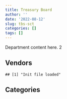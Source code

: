 ```yaml
---
title: Treasury Board
author: ''
date: '2022-08-12'
slug: tbs-sct
categories: []
tags: []
---
```


<script src="/rmarkdown-libs/htmlwidgets/htmlwidgets.js"></script>
<link href="/rmarkdown-libs/datatables-css/datatables-crosstalk.css" rel="stylesheet" />
<script src="/rmarkdown-libs/datatables-binding/datatables.js"></script>
<script src="/rmarkdown-libs/jquery/jquery-3.6.0.min.js"></script>
<link href="/rmarkdown-libs/dt-core-bootstrap/css/dataTables.bootstrap.min.css" rel="stylesheet" />
<link href="/rmarkdown-libs/dt-core-bootstrap/css/dataTables.bootstrap.extra.css" rel="stylesheet" />
<script src="/rmarkdown-libs/dt-core-bootstrap/js/jquery.dataTables.min.js"></script>
<script src="/rmarkdown-libs/dt-core-bootstrap/js/dataTables.bootstrap.min.js"></script>
<link href="/rmarkdown-libs/crosstalk/css/crosstalk.min.css" rel="stylesheet" />
<script src="/rmarkdown-libs/crosstalk/js/crosstalk.min.js"></script>
<script src="/rmarkdown-libs/htmlwidgets/htmlwidgets.js"></script>
<link href="/rmarkdown-libs/datatables-css/datatables-crosstalk.css" rel="stylesheet" />
<script src="/rmarkdown-libs/datatables-binding/datatables.js"></script>
<script src="/rmarkdown-libs/jquery/jquery-3.6.0.min.js"></script>
<link href="/rmarkdown-libs/dt-core-bootstrap/css/dataTables.bootstrap.min.css" rel="stylesheet" />
<link href="/rmarkdown-libs/dt-core-bootstrap/css/dataTables.bootstrap.extra.css" rel="stylesheet" />
<script src="/rmarkdown-libs/dt-core-bootstrap/js/jquery.dataTables.min.js"></script>
<script src="/rmarkdown-libs/dt-core-bootstrap/js/dataTables.bootstrap.min.js"></script>
<link href="/rmarkdown-libs/crosstalk/css/crosstalk.min.css" rel="stylesheet" />
<script src="/rmarkdown-libs/crosstalk/js/crosstalk.min.js"></script>

Department content here. 2

## Vendors

    ## [1] "Init file loaded"

<div id="htmlwidget-1" style="width:100%;height:auto;" class="datatables html-widget"></div>
<script type="application/json" data-for="htmlwidget-1">{"x":{"style":"bootstrap","filter":"none","vertical":false,"data":[["<a href=\"/vendors/4plan_consulting/\">4PLAN CONSULTING<\/a>","<a href=\"/vendors/a_hundred_answers/\">A HUNDRED ANSWERS<\/a>","<a href=\"/vendors/abs_americas/\">ABS AMERICAS<\/a>","<a href=\"/vendors/advanced_business_interiors/\">ADVANCED BUSINESS INTERIORS<\/a>","<a href=\"/vendors/advanced_chippewa_technologies/\">ADVANCED CHIPPEWA TECHNOLOGIES<\/a>","<a href=\"/vendors/altis_human_resources/\">ALTIS HUMAN RESOURCES<\/a>","<a href=\"/vendors/amazon/\">AMAZON<\/a>","<a href=\"/vendors/artemp_personnel_services/\">ARTEMP PERSONNEL SERVICES<\/a>","<a href=\"/vendors/avi_spl_canada/\">AVI SPL CANADA<\/a>","<a href=\"/vendors/bdo_canada/\">BDO CANADA<\/a>","<a href=\"/vendors/cache_computer_consulting/\">CACHE COMPUTER CONSULTING<\/a>","<a href=\"/vendors/canada_post/\">CANADA POST<\/a>","<a href=\"/vendors/canadian_corps_of_commissionaires/\">CANADIAN CORPS OF COMMISSIONAIRES<\/a>","<a href=\"/vendors/carahsoft_technology/\">CARAHSOFT TECHNOLOGY<\/a>","<a href=\"/vendors/carleton_university/\">CARLETON UNIVERSITY<\/a>","<a href=\"/vendors/cbci_telecom/\">CBCI TELECOM<\/a>","<a href=\"/vendors/cdw_canada/\">CDW CANADA<\/a>","<a href=\"/vendors/cgi/\">CGI<\/a>","<a href=\"/vendors/cision_canada/\">CISION CANADA<\/a>","<a href=\"/vendors/cistel_technology/\">CISTEL TECHNOLOGY<\/a>","<a href=\"/vendors/closereach/\">CLOSEREACH<\/a>","<a href=\"/vendors/colliers_project_leaders/\">COLLIERS PROJECT LEADERS<\/a>","<a href=\"/vendors/conexsys/\">CONEXSYS<\/a>","<a href=\"/vendors/contract_community/\">CONTRACT COMMUNITY<\/a>","<a href=\"/vendors/coradix_technology_consulting/\">CORADIX TECHNOLOGY CONSULTING<\/a>","<a href=\"/vendors/csdc_systems/\">CSDC SYSTEMS<\/a>","<a href=\"/vendors/dalhousie_university/\">DALHOUSIE UNIVERSITY<\/a>","<a href=\"/vendors/delco_automation/\">DELCO AUTOMATION<\/a>","<a href=\"/vendors/dell_computer/\">DELL COMPUTER<\/a>","<a href=\"/vendors/deloitte_and_touche/\">DELOITTE AND TOUCHE<\/a>","<a href=\"/vendors/dls_technology/\">DLS TECHNOLOGY<\/a>","<a href=\"/vendors/donna_cona/\">DONNA CONA<\/a>","<a href=\"/vendors/dwp_solutions/\">DWP SOLUTIONS<\/a>","<a href=\"/vendors/dynamic_personnel_consultants/\">DYNAMIC PERSONNEL CONSULTANTS<\/a>","<a href=\"/vendors/eclipsys_solutions/\">ECLIPSYS SOLUTIONS<\/a>","<a href=\"/vendors/ecole_de_langues_abce/\">ECOLE DE LANGUES ABCE<\/a>","<a href=\"/vendors/ecole_de_langues_la_cite/\">ECOLE DE LANGUES LA CITE<\/a>","<a href=\"/vendors/ekos_research_associates/\">EKOS RESEARCH ASSOCIATES<\/a>","<a href=\"/vendors/environics_research_group/\">ENVIRONICS RESEARCH GROUP<\/a>","<a href=\"/vendors/ernst_young/\">ERNST YOUNG<\/a>","<a href=\"/vendors/excel_human_resources/\">EXCEL HUMAN RESOURCES<\/a>","<a href=\"/vendors/fast_track_staffing/\">FAST TRACK STAFFING<\/a>","<a href=\"/vendors/ford_motor_company/\">FORD MOTOR COMPANY<\/a>","<a href=\"/vendors/forrester_research/\">FORRESTER RESEARCH<\/a>","<a href=\"/vendors/gartner/\">GARTNER<\/a>","<a href=\"/vendors/gc_strategies/\">GC STRATEGIES<\/a>","<a href=\"/vendors/genesis_integration/\">GENESIS INTEGRATION<\/a>","<a href=\"/vendors/gilmore_reproductions/\">GILMORE REPRODUCTIONS<\/a>","<a href=\"/vendors/global_knowledge/\">GLOBAL KNOWLEDGE<\/a>","<a href=\"/vendors/global_upholstery/\">GLOBAL UPHOLSTERY<\/a>","<a href=\"/vendors/goss_gilroy/\">GOSS GILROY<\/a>","<a href=\"/vendors/graybridge_international_consulting/\">GRAYBRIDGE INTERNATIONAL CONSULTING<\/a>","<a href=\"/vendors/i4c_information_technology/\">I4C INFORMATION TECHNOLOGY<\/a>","<a href=\"/vendors/ibiska_telecom/\">IBISKA TELECOM<\/a>","<a href=\"/vendors/ibm_canada/\">IBM CANADA<\/a>","<a href=\"/vendors/iceberg_networks/\">ICEBERG NETWORKS<\/a>","<a href=\"/vendors/imp_group/\">IMP GROUP<\/a>","<a href=\"/vendors/info_tech_research_group/\">INFO TECH RESEARCH GROUP<\/a>","<a href=\"/vendors/insa/\">INSA<\/a>","<a href=\"/vendors/itex/\">ITEX<\/a>","<a href=\"/vendors/jumping_elephants/\">JUMPING ELEPHANTS<\/a>","<a href=\"/vendors/konica_minolta_business_solutions/\">KONICA MINOLTA BUSINESS SOLUTIONS<\/a>","<a href=\"/vendors/kpmg/\">KPMG<\/a>","<a href=\"/vendors/lansdowne_technologies/\">LANSDOWNE TECHNOLOGIES<\/a>","<a href=\"/vendors/les_traductions_tessier/\">LES TRADUCTIONS TESSIER<\/a>","<a href=\"/vendors/leverage_technology_resources/\">LEVERAGE TECHNOLOGY RESOURCES<\/a>","<a href=\"/vendors/lumina_it/\">LUMINA IT<\/a>","<a href=\"/vendors/maplesoft_consulting/\">MAPLESOFT CONSULTING<\/a>","<a href=\"/vendors/maxsys_staffing_and_consulting/\">MAXSYS STAFFING AND CONSULTING<\/a>","<a href=\"/vendors/mccarthy_tetrault/\">MCCARTHY TETRAULT<\/a>","<a href=\"/vendors/mdos_consulting/\">MDOS CONSULTING<\/a>","<a href=\"/vendors/media_q/\">MEDIA Q<\/a>","<a href=\"/vendors/microsoft_canada/\">MICROSOFT CANADA<\/a>","<a href=\"/vendors/mindwire_systems/\">MINDWIRE SYSTEMS<\/a>","<a href=\"/vendors/mnp/\">MNP<\/a>","<a href=\"/vendors/morneau_shepell/\">MORNEAU SHEPELL<\/a>","<a href=\"/vendors/newfound_recruiting/\">NEWFOUND RECRUITING<\/a>","<a href=\"/vendors/nisha_techonologies/\">NISHA TECHONOLOGIES<\/a>","<a href=\"/vendors/nova_networks/\">NOVA NETWORKS<\/a>","<a href=\"/vendors/onix_networking_canada/\">ONIX NETWORKING CANADA<\/a>","<a href=\"/vendors/onx_enterprise_solutions/\">ONX ENTERPRISE SOLUTIONS<\/a>","<a href=\"/vendors/opentext/\">OPENTEXT<\/a>","<a href=\"/vendors/oproma/\">OPROMA<\/a>","<a href=\"/vendors/optiv_canada_federal/\">OPTIV CANADA FEDERAL<\/a>","<a href=\"/vendors/oracle_canada/\">ORACLE CANADA<\/a>","<a href=\"/vendors/orangutech/\">ORANGUTECH<\/a>","<a href=\"/vendors/pitney_bowes/\">PITNEY BOWES<\/a>","<a href=\"/vendors/pleiad_canada/\">PLEIAD CANADA<\/a>","<a href=\"/vendors/pricewaterhouse_coopers/\">PRICEWATERHOUSE COOPERS<\/a>","<a href=\"/vendors/printers_plus/\">PRINTERS PLUS<\/a>","<a href=\"/vendors/procom_consultants/\">PROCOM CONSULTANTS<\/a>","<a href=\"/vendors/prologic_systems/\">PROLOGIC SYSTEMS<\/a>","<a href=\"/vendors/promaxis/\">PROMAXIS<\/a>","<a href=\"/vendors/prosci_canada/\">PROSCI CANADA<\/a>","<a href=\"/vendors/protak_consulting_group/\">PROTAK CONSULTING GROUP<\/a>","<a href=\"/vendors/qmr/\">QMR<\/a>","<a href=\"/vendors/queen_s_university/\">QUEEN S UNIVERSITY<\/a>","<a href=\"/vendors/quintet_consulting/\">QUINTET CONSULTING<\/a>","<a href=\"/vendors/randstad/\">RANDSTAD<\/a>","<a href=\"/vendors/rogers/\">ROGERS<\/a>","<a href=\"/vendors/sap/\">SAP<\/a>","<a href=\"/vendors/sas_institute/\">SAS INSTITUTE<\/a>","<a href=\"/vendors/shi_canada/\">SHI CANADA<\/a>","<a href=\"/vendors/si_systems/\">SI SYSTEMS<\/a>","<a href=\"/vendors/sierra_systems_group/\">SIERRA SYSTEMS GROUP<\/a>","<a href=\"/vendors/softchoice/\">SOFTCHOICE<\/a>","<a href=\"/vendors/solotech/\">SOLOTECH<\/a>","<a href=\"/vendors/stantec/\">STANTEC<\/a>","<a href=\"/vendors/sun_life_assurance_company/\">SUN LIFE ASSURANCE COMPANY<\/a>","<a href=\"/vendors/systematix_solutions/\">SYSTEMATIX SOLUTIONS<\/a>","<a href=\"/vendors/systemscope/\">SYSTEMSCOPE<\/a>","<a href=\"/vendors/tag_hr/\">TAG HR<\/a>","<a href=\"/vendors/teknion/\">TEKNION<\/a>","<a href=\"/vendors/teksystems_canada/\">TEKSYSTEMS CANADA<\/a>","<a href=\"/vendors/telus_canada/\">TELUS CANADA<\/a>","<a href=\"/vendors/teramach_technologies/\">TERAMACH TECHNOLOGIES<\/a>","<a href=\"/vendors/tes_contract_services/\">TES CONTRACT SERVICES<\/a>","<a href=\"/vendors/the_aim_group/\">THE AIM GROUP<\/a>","<a href=\"/vendors/the_halifax_group/\">THE HALIFAX GROUP<\/a>","<a href=\"/vendors/the_masha_krupp_translation_group/\">THE MASHA KRUPP TRANSLATION GROUP<\/a>","<a href=\"/vendors/the_right_door_consulting/\">THE RIGHT DOOR CONSULTING<\/a>","<a href=\"/vendors/thomas_schmidt/\">THOMAS SCHMIDT<\/a>","<a href=\"/vendors/thomson_reuters/\">THOMSON REUTERS<\/a>","<a href=\"/vendors/tiree/\">TIREE<\/a>","<a href=\"/vendors/totem_offisource/\">TOTEM OFFISOURCE<\/a>","<a href=\"/vendors/tpg_technology_consultants/\">TPG TECHNOLOGY CONSULTANTS<\/a>","<a href=\"/vendors/turtle_island_staffing/\">TURTLE ISLAND STAFFING<\/a>","<a href=\"/vendors/university_of_ottawa/\">UNIVERSITY OF OTTAWA<\/a>","<a href=\"/vendors/university_of_toronto/\">UNIVERSITY OF TORONTO<\/a>","<a href=\"/vendors/university_of_waterloo/\">UNIVERSITY OF WATERLOO<\/a>","<a href=\"/vendors/veritaaq_technology_house/\">VERITAAQ TECHNOLOGY HOUSE<\/a>","<a href=\"/vendors/westbury_national_show_systems/\">WESTBURY NATIONAL SHOW SYSTEMS<\/a>","<a href=\"/vendors/wolters_kluwer/\">WOLTERS KLUWER<\/a>","<a href=\"/vendors/xerox/\">XEROX<\/a>","<a href=\"/vendors/zernam_enterprise/\">ZERNAM ENTERPRISE<\/a>"],["$   352,692.21","$    15,939.13",null,"$    14,758.93","$   241,084.86","$   706,018.54",null,"$   461,650.77","$ 1,381,904.69","$   156,050.99","$ 2,216,468.69","$    11,003.04","$   214,096.98",null,null,"$    59,448.70","$    64,630.35","$   650,623.89",null,null,"$    52,836.70",null,"$    78,494.89",null,"$    23,306.25","$    46,843.22",null,null,"$     3,914.14","$   529,740.01",null,"$   380,002.78","$    20,754.68","$     3,909.10","$   216,649.50","$    43,873.24","$   286,397.89","$   160,425.51",null,"$   905,624.79","$ 2,034,967.20","$    21,853.10",null,"$    23,500.00","$ 2,323,498.12","$ 2,238,681.06",null,null,null,null,"$   393,743.26","$   101,245.23","$ 1,347,344.25","$   599,300.79","$ 8,139,576.82","$    30,138.49",null,"$    57,472.54",null,null,"$    21,667.75","$   417,925.53","$    86,151.44","$    18,136.50","$   503,928.02","$   133,385.86","$   337,699.48","$    44,619.34","$   284,864.01",null,"$    90,312.67","$    28,250.00","$   120,862.34","$    24,999.79",null,"$     3,216.10",null,null,"$    48,360.63","$   901,471.91",null,null,"$   318,219.49",null,null,"$    10,712.14","$     8,500.00","$ 1,275,309.85","$   435,630.28",null,"$   283,279.24",null,"$    26,265.67",null,null,"$   237,542.53",null,null,"$    11,316.78","$    30,420.83","$ 1,141,745.37","$   212,570.92",null,"$   666,666.67","$    94,086.93","$    70,790.30","$    85,945.87",null,"$41,432,923.03","$11,847,710.76","$    61,999.56","$    27,806.52","$    42,977.86","$   323,581.81","$    64,628.99","$    59,068.95","$   508,376.81","$   885,452.13","$   158,026.82","$ 1,362,079.17","$    62,574.58","$    61,947.23",null,"$   605,020.17",null,null,null,"$   252,961.80",null,null,"$   682,521.00",null,null,"$     3,038.58",null],["$   134,277.44","$       875.27",null,null,"$   191,458.67","$   702,033.60",null,"$   162,523.32","$   454,015.37",null,"$ 4,853,119.27",null,"$   655,827.59",null,null,"$    67,992.94","$   141,795.16","$    32,085.56","$     1,758.33",null,"$   733,572.30",null,"$   107,511.24","$   118,226.25","$    10,311.25","$    46,843.22","$   102,900.00",null,"$    46,085.86","$   768,440.59","$    42,709.88",null,null,null,"$   248,509.73","$    82,545.01","$ 1,170,429.90",null,null,"$ 1,578,979.82","$   410,915.89","$    65,356.57",null,null,"$ 2,142,610.47","$ 2,275,318.58","$    78,390.37",null,"$    27,120.00",null,"$   418,716.26","$   281,276.49","$ 1,347,344.25","$   714,420.33","$ 6,425,282.22","$   156,311.51","$     9,315.68","$   171,432.30","$    88,724.55","$   115,043.77",null,"$   401,346.52","$   421,651.59",null,"$   503,928.02","$   133,385.86","$   337,699.48",null,"$   479,057.59",null,"$   154,761.14","$    27,894.27","$ 1,588,081.47",null,null,"$     2,243.40",null,"$   951,769.62","$    16,907.04","$   901,471.91","$    33,900.00","$    24,998.99",null,null,"$ 1,973,081.70","$    61,552.62","$     1,420.55","$ 1,053,663.46","$   427,948.74","$    78,783.50","$   348,472.52","$    27,097.72",null,"$   299,167.50","$   129,945.32","$   500,945.39",null,null,"$   692,655.80","$    51,019.54","$ 1,087,583.48","$    16,415.25",null,"$ 1,991,292.66","$   161,228.77","$    49,883.50",null,"$     2,071.67","$41,432,923.03","$19,047,425.26","$    70,564.50","$    39,184.18","$    46,817.51","$    24,577.50","$     5,660.25","$    54,257.97","$   783,081.15","$   984,580.77","$   158,026.82","$ 1,362,079.17",null,"$   149,740.00",null,"$   639,993.11","$    10,576.80",null,"$    83,051.52","$    15,566.25","$    21,598.60",null,null,"$    48,535.81","$     3,305.01",null,null],["$   134,645.33",null,null,null,"$    52,632.46","$ 2,027,676.87",null,null,"$   154,633.83","$   215,411.90","$ 5,491,184.49","$       446.74","$   633,831.94","$     3,706.34","$    22,261.00","$   153,131.35","$    25,956.10",null,"$    10,163.17","$   383,952.55","$   241,802.53","$   192,100.00","$    57,827.78","$    99,499.89",null,"$    11,807.06",null,"$    97,559.73",null,"$ 1,917,992.61","$    29,506.43",null,null,null,null,"$    82,771.16","$ 1,537,744.25",null,"$    81,643.54","$ 1,161,937.17","$    35,683.80","$    36,871.85","$     9,785.02","$     2,159.34","$ 1,935,040.51","$ 2,789,043.33",null,"$    21,637.24",null,"$    24,998.71","$   442,505.44","$   230,444.12","$   162,419.58","$   698,301.12","$ 1,787,838.98","$    17,174.37","$    27,719.84","$    78,708.82",null,null,"$    77,306.12","$   384,556.61","$    39,900.00",null,"$    38,657.49","$   298,542.97","$   338,624.69","$   105,903.60","$   604,825.74","$   114,727.07","$   194,961.15","$    28,944.84","$ 2,901,068.97",null,"$   144,983.52","$     5,006.61",null,"$ 1,798,404.11","$    62,290.08","$   903,941.70",null,null,"$    79,715.85",null,null,"$ 1,215,920.60",null,"$ 1,261,753.47","$   420,219.79","$   110,410.83","$   159,071.60","$     5,844.61",null,"$   284,839.10","$   128,824.68","$   875,251.64",null,"$    78,360.93","$   824,823.91","$    46,686.37","$ 4,109,351.50","$   127,612.53","$    77,600.26","$ 3,449,651.00","$   161,670.50","$   142,016.74",null,"$    22,788.33","$41,546,437.88","$14,398,340.28","$   183,622.82","$   117,131.14","$    59,348.93","$ 1,475,894.78",null,"$   122,493.01","$ 1,681,301.26","$   914,052.23","$    40,697.32","$ 1,365,810.90","$   258,991.90","$   150,150.25","$    20,195.70",null,null,"$   818,057.46","$    18,790.44","$    24,096.75",null,null,null,"$    20,719.34","$    24,944.99",null,"$    23,479.14"],["$    55,918.28",null,"$    31,176.25",null,"$    29,452.08","$   925,003.03","$   658,790.00",null,null,null,"$ 4,968,721.91","$    12,547.02","$   699,340.19","$    46,294.45",null,"$    54,236.12","$    26,417.34",null,null,"$   921,991.33","$   438,513.91",null,null,null,null,"$    30,902.04",null,"$    65,717.70",null,"$ 2,312,773.61","$    87,301.31",null,null,null,null,"$    41,385.58","$ 1,254,802.57",null,"$    73,105.10","$   817,066.34","$   963,735.85","$    84,003.62","$    45,366.89","$    64,436.36","$ 1,092,549.56","$ 1,517,169.10",null,"$    11,788.16",null,null,"$   403,605.08","$   151,939.43",null,null,"$ 1,725,012.93","$    40,523.43","$    19,464.48","$    61,477.55","$   182,325.42",null,null,"$   273,072.20","$    27,922.43",null,null,"$   542,562.45","$   653,263.99","$    73,016.08","$   195,174.26","$   450,272.93","$   296,011.14","$    41,970.26","$ 6,680,433.55",null,null,"$     4,992.93","$   473,897.39","$    19,217.06","$    12,546.57","$   755,754.54",null,null,null,"$    23,962.89",null,"$ 1,771,488.97",null,"$ 1,100,710.59","$   595,810.87","$    54,679.18","$   867,617.65",null,null,null,null,"$   549,029.54","$    39,550.00","$    97,551.61","$   800,275.61","$    33,105.34","$ 6,981,465.09",null,null,"$ 5,064,924.60","$   161,228.77","$   135,207.53","$    56,334.13",null,"$41,432,923.03","$16,149,799.83","$    39,550.00","$   354,684.49","$         0.00","$ 2,185,472.01",null,"$    72,764.79","$ 1,949,625.88","$ 1,102,103.00",null,"$ 1,362,079.17","$   615,882.71","$   149,740.00",null,"$    39,995.22",null,"$   998,632.01","$    33,857.96",null,null,"$    39,954.54",null,null,"$    32,797.31",null,null]],"container":"<table class=\"table table-striped table-hover row-border order-column display\">\n  <thead>\n    <tr>\n      <th>Vendor<\/th>\n      <th>2017-2018<\/th>\n      <th>2018-2019<\/th>\n      <th>2019-2020<\/th>\n      <th>2020-2021<\/th>\n    <\/tr>\n  <\/thead>\n<\/table>","options":{"order":[[4,"desc"]],"pageLength":10,"autoWidth":true,"columnDefs":[],"orderClasses":false}},"evals":[],"jsHooks":[]}</script>

## Categories

<div id="htmlwidget-2" style="width:100%;height:auto;" class="datatables html-widget"></div>
<script type="application/json" data-for="htmlwidget-2">{"x":{"style":"bootstrap","filter":"none","vertical":false,"data":[["<a href=\"/categories/1_facilities_and_construction/\">1_facilities_and_construction<\/a>","<a href=\"/categories/10_office_management/\">10_office_management<\/a>","<a href=\"/categories/2_professional_services/\">2_professional_services<\/a>","<a href=\"/categories/3_information_technology/\">3_information_technology<\/a>","<a href=\"/categories/4_medical/\">4_medical<\/a>","<a href=\"/categories/5_transportation_and_logistics/\">5_transportation_and_logistics<\/a>","<a href=\"/categories/6_industrial_products_and_services/\">6_industrial_products_and_services<\/a>","<a href=\"/categories/7_travel/\">7_travel<\/a>","<a href=\"/categories/8_security_and_protection/\">8_security_and_protection<\/a>","<a href=\"/categories/9_human_capital/\">9_human_capital<\/a>"],["$    19,091.02","$   980,569.57","$72,842,331.92","$30,951,964.30","$    38,411.76",null,"$    29,525.77","$    13,736.27","$   214,096.98","$   698,843.62"],["$   179,789.04","$   860,465.62","$79,638,534.28","$36,312,131.99",null,null,null,"$    21,005.76","$   621,927.59","$ 2,076,956.34"],["$   178,430.03","$ 1,538,999.50","$72,942,058.82","$41,773,088.72","$    26,642.34","$     9,785.02","$    29,572.60","$    10,531.65","$   707,364.15","$ 2,251,061.47"],["$    26,991.77","$   455,430.52","$70,121,794.14","$53,914,193.51","$    89,414.83","$    45,366.89","$    76,500.85",null,"$   696,703.49","$ 1,784,955.57"]],"container":"<table class=\"table table-striped table-hover row-border order-column display\">\n  <thead>\n    <tr>\n      <th>Category<\/th>\n      <th>2017-2018<\/th>\n      <th>2018-2019<\/th>\n      <th>2019-2020<\/th>\n      <th>2020-2021<\/th>\n    <\/tr>\n  <\/thead>\n<\/table>","options":{"order":[[4,"desc"]],"pageLength":20,"autoWidth":true,"columnDefs":[],"orderClasses":false,"lengthMenu":[10,20,25,50,100]}},"evals":[],"jsHooks":[]}</script>
